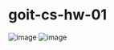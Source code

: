 # goit-cs-hw-01
![image](https://github.com/user-attachments/assets/61fb6dbd-6e21-497d-9f35-0b29f266cd91)
![image](https://github.com/user-attachments/assets/ab1d1c94-fdd3-43d5-88c2-4fc4a79e6de8)
